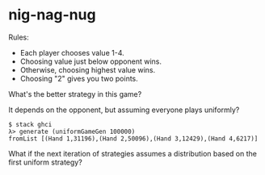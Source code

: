 # nig-nag-nug

Rules:

 - Each player chooses value 1-4.
 - Choosing value just below opponent wins.
 - Otherwise, choosing highest value wins.
 - Choosing "2" gives you two points.

What's the better strategy in this game?

It depends on the opponent, but assuming everyone plays uniformly?

```
$ stack ghci
λ> generate (uniformGameGen 100000)
fromList [(Hand 1,31196),(Hand 2,50096),(Hand 3,12429),(Hand 4,6217)]
```

What if the next iteration of strategies assumes a distribution based on the first uniform strategy?
